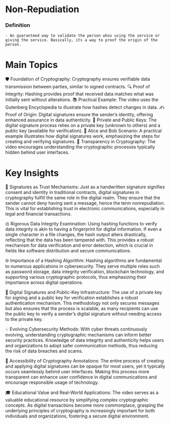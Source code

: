 # Non-Repudiation
  ### Definition
    - An guaranteed way to validate the person whos using the service or giving the service. Basically, its a way to proof the origin of the person. 
# Main Topics
🛡️ Foundation of Cryptography: Cryptography ensures verifiable data transmission between parties, similar to signed contracts.
🔍 Proof of Integrity: Hashing provides proof that received data matches what was initially sent without alterations.
📚 Practical Example: The video uses the Gutenberg Encyclopedia to illustrate how hashes detect changes in data.
✍️ Proof of Origin: Digital signatures ensure the sender’s identity, offering enhanced assurance in data authenticity.
🔑 Private and Public Keys: The digital signature process relies on a private key (unknown to others) and a public key (available for verification).
📩 Alice and Bob Scenario: A practical example illustrates how digital signatures work, emphasizing the steps for creating and verifying signatures.
🔄 Transparency in Cryptography: The video encourages understanding the cryptographic processes typically hidden behind user interfaces.


# Key Insights
📑 Signatures as Trust Mechanisms: Just as a handwritten signature signifies consent and identity in traditional contracts, digital signatures in cryptography fulfill the same role in the digital realm. They ensure that the sender cannot deny having sent a message, hence the term nonrepudiation. This is vital for establishing trust in electronic communications, especially in legal and financial transactions.

⚖️ Rigorous Data Integrity Examination: Using hashing functions to verify data integrity is akin to having a fingerprint for digital information. If even a single character in a file changes, the hash output alters drastically, reflecting that the data has been tampered with. This provides a robust mechanism for data verification and error detection, which is crucial in fields like software distribution and secure communications.

🌐 Importance of a Hashing Algorithm: Hashing algorithms are fundamental to numerous applications in cybersecurity. They serve multiple roles such as password storage, data integrity verification, blockchain technology, and supporting various cryptographic protocols, thus emphasizing their importance across digital operations.

🔗 Digital Signatures and Public-Key Infrastructure: The use of a private key for signing and a public key for verification establishes a robust authentication mechanism. This methodology not only secures messages but also ensures that the process is scalable, as many recipients can use the public key to verify a sender’s digital signature without needing access to the private key.

💡 Evolving Cybersecurity Methods: With cyber threats continuously evolving, understanding cryptographic mechanisms can inform better security practices. Knowledge of data integrity and authenticity helps users and organizations to adopt safer communication methods, thus reducing the risk of data breaches and scams.

🚀 Accessibility of Cryptography Annotations: The entire process of creating and applying digital signatures can be opaque for most users, yet it typically occurs seamlessly behind user interfaces. Making this process more transparent can enhance user confidence in digital communications and encourage responsible usage of technology.

🎓 Educational Value and Real-World Applications: The video serves as a valuable educational resource by simplifying complex cryptographic concepts. As digital transactions become more commonplace, grasping the underlying principles of cryptography is increasingly important for both individuals and organizations, fostering a secure digital environment.